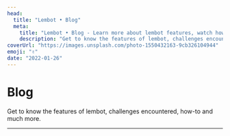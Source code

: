 ```yaml
---
head:
  title: "Lembot • Blog"
  meta:
    title: "Lembot • Blog - Learn more about lembot features, watch howtos"
    description: "Get to know the features of lembot, challenges encountered, how-to and much more"
coverUrl: "https://images.unsplash.com/photo-1550432163-9cb326104944"
emoji: "✌️"
date: "2022-01-26"
---
```


# Blog

Get to know the features of lembot, challenges encountered, how-to and much more.

---
